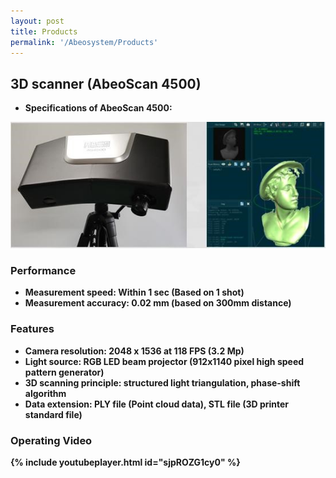 ```yaml
---
layout: post
title: Products
permalink: '/Abeosystem/Products'
---
```


## 3D scanner (AbeoScan 4500)
- <strong> Specifications of AbeoScan 4500:</strong>

<img src="../assets/img/10.jpg" alt="professor" >

### <strong> Performance <strong>
- Measurement speed: Within 1 sec (Based on 1 shot)
- Measurement accuracy: 0.02 mm (based on 300mm distance)

### <strong> Features </strong>
- Camera resolution: 2048 x 1536 at 118 FPS (3.2 Mp)
- Light source: RGB LED beam projector (912x1140 pixel high speed pattern generator)
- 3D scanning principle: structured light triangulation, phase-shift algorithm
- Data extension: PLY file (Point cloud data), STL file (3D printer standard file)

### Operating Video

{% include youtubeplayer.html id="sjpROZG1cy0" %}